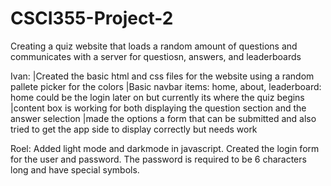 # CSCI355-Project-2
Creating a quiz website that loads a random amount of questions and communicates with a server for questiosn, answers, and leaderboards

Ivan:
|Created the basic html and css files for the website using a random pallete picker for the colors
|Basic navbar items: home, about, leaderboard: home could be the login later on but currently its where the quiz begins
|content box is working for both displaying the question section and the answer selection
|made the options a form that can be submitted and also tried to get the app side to display correctly but needs work

Roel:
Added light mode and darkmode in javascript. 
Created the login form for the user and password.
The password is required to be 6 characters long and have special symbols.
